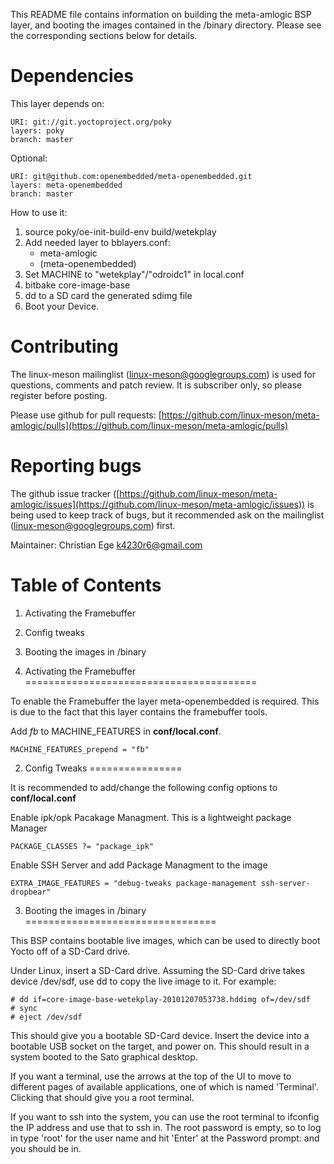 This README file contains information on building the meta-amlogic
BSP layer, and booting the images contained in the /binary directory.
Please see the corresponding sections below for details.


Dependencies
============

This layer depends on:

    URI: git://git.yoctoproject.org/poky
    layers: poky
    branch: master

Optional:

    URI: git@github.com:openembedded/meta-openembedded.git
    layers: meta-openembedded
    branch: master

How to use it:

1. source poky/oe-init-build-env build/wetekplay
2. Add needed layer to bblayers.conf:
    - meta-amlogic
    - (meta-openembedded)
3. Set MACHINE to "wetekplay"/"odroidc1" in local.conf
4. bitbake core-image-base
5. dd to a SD card the generated sdimg file
6. Boot your Device.

Contributing
============

The linux-meson mailinglist (linux-meson@googlegroups.com) is used for questions, comments and patch review. It is subscriber only, so please register before posting.

Please use github for pull requests: [https://github.com/linux-meson/meta-amlogic/pulls](https://github.com/linux-meson/meta-amlogic/pulls)

Reporting bugs
==============

The github issue tracker ([https://github.com/linux-meson/meta-amlogic/issues](https://github.com/linux-meson/meta-amlogic/issues)) is being used to keep track of bugs, but it recommended ask on the mailinglist (linux-meson@googlegroups.com) first.

Maintainer: Christian Ege [k4230r6@gmail.com](mailto:k4230r6@gmail.com)

Table of Contents
=================

1. Activating the Framebuffer
2. Config tweaks
3. Booting the images in /binary


1. Activating the Framebuffer
========================================

To enable the Framebuffer the layer meta-openembedded is required. This is due to the fact
that this layer contains the framebuffer tools.

Add *fb* to MACHINE_FEATURES in **conf/local.conf**.

    MACHINE_FEATURES_prepend = "fb"

2. Config Tweaks
================

It is recommended to add/change the following config options to **conf/local.conf**

Enable ipk/opk Pacakage Managment. This is a lightweight package Manager

    PACKAGE_CLASSES ?= "package_ipk"

Enable SSH Server and add Package Managment to the image

    EXTRA_IMAGE_FEATURES = "debug-tweaks package-management ssh-server-dropbear"

3. Booting the images in /binary
=================================

This BSP contains bootable live images, which can be used to directly
boot Yocto off of a SD-Card drive.

Under Linux, insert a SD-Card drive.  Assuming the SD-Card drive
takes device /dev/sdf, use dd to copy the live image to it.  For
example:

    # dd if=core-image-base-wetekplay-20101207053738.hddimg of=/dev/sdf
    # sync
    # eject /dev/sdf

This should give you a bootable SD-Card device.  Insert the device
into a bootable USB socket on the target, and power on.  This should
result in a system booted to the Sato graphical desktop.

If you want a terminal, use the arrows at the top of the UI to move to
different pages of available applications, one of which is named
'Terminal'.  Clicking that should give you a root terminal.

If you want to ssh into the system, you can use the root terminal to
ifconfig the IP address and use that to ssh in.  The root password is
empty, so to log in type 'root' for the user name and hit 'Enter' at
the Password prompt: and you should be in.
